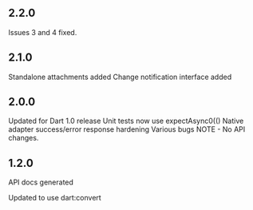 
## 2.2.0

Issues 3 and 4 fixed.

## 2.1.0

Standalone attachments added
Change notification interface added

## 2.0.0

Updated for Dart 1.0 release
Unit tests now use expectAsync0(()
Native adapter success/error response hardening
Various bugs
NOTE - No API changes.

## 1.2.0

API docs generated

Updated to use dart:convert
